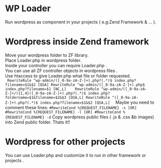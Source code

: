 
# WP Loader

Run wordpress as component in your projects ( e.g:Zend Framework & ... ). 
 
# Wordpress inside Zend framework 
Move your wordpress folder to ZF library.    
Place Loader.php in wordpress folder.        
Inside your controller you can require Loader.php .     
You can use all ZF controller objects in wordpress files .    
Use htaccess to give Loader.php what file or folder requested.   
` 
RewriteRule ^wp-admin/([_0-9a-zA-Z-]+).php?(.*)$ index.php?filename=$1&$2 [QSA]
RewriteRule ^wp-admin/([_0-9a-zA-Z-]+).php$ index.php?filename=$1 [NC,L]   
RewriteRule ^wp-admin/([_0-9a-zA-Z-]+/){1,4}([_0-9a-zA-Z-]+).php?(.*)$ index.php?foldername=$1&filename=$2&$3 [QSA,L]
RewriteRule ^([_0-9a-zA-Z-]+).php?(.*)$ index.php?filename=$1&$2 [QSA,L]  
`
Maybe you need to comment these lines:
`
#RewriteCond %{REQUEST_FILENAME} -s [OR]
#RewriteCond %{REQUEST_FILENAME} -l [OR]
#RewriteCond %{REQUEST_FILENAME} -d
`
Copy wordpress public files ( .js & .css &b images) into Zend public folder.
Thats it!!

# Wordpress for other projects
You can use Loader.php and customize it to run in other framework or projects . 
